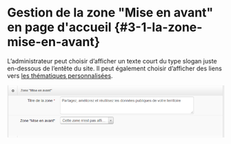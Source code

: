 # Gestion de la zone "Mise en avant" en page d'accueil {#3-1-la-zone-mise-en-avant}

L’administrateur peut choisir d’afficher un texte court du type slogan juste en-dessous de l’entête du site. Il peut également choisir d’afficher des liens vers [les thématiques personnalisées](../2_configuration_generale/24_thematiques.md).



![](/assets/back_homepage_featured_area.png)

